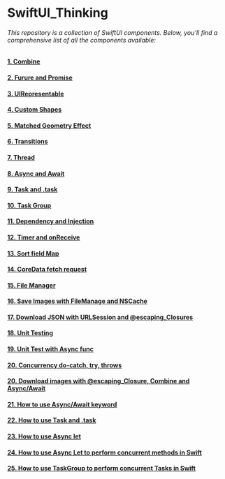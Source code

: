 # SwiftUI_Thinking

###### This repository is a collection of SwiftUI components. Below, you'll find a comprehensive list of all the components available:

#### [1. Combine](https://github.com/hoangquangbao/SwiftUI_Thinking/tree/combine)
#### [2. Furure and Promise](https://github.com/hoangquangbao/SwiftUI_Thinking/tree/futures_and_promises)
#### [3. UIRepresentable](https://github.com/hoangquangbao/SwiftUI_Thinking/tree/uiviewpresentable)
#### [4. Custom Shapes](https://github.com/hoangquangbao/SwiftUI_Thinking/tree/custom_shapes)
#### [5. Matched Geometry Effect](https://github.com/hoangquangbao/SwiftUI_Thinking/tree/matched_geometry_effect)
#### [6. Transitions](https://github.com/hoangquangbao/SwiftUI_Thinking/tree/transitions)
#### [7. Thread](https://github.com/hoangquangbao/SwiftUI_Thinking/tree/thread)
#### [8. Async and Await](https://github.com/hoangquangbao/SwiftUI_Thinking/tree/async_await)
#### [9. Task and .task](https://github.com/hoangquangbao/SwiftUI_Thinking/tree/task_and_.task)
#### [10. Task Group](https://github.com/hoangquangbao/SwiftUI_Thinking/tree/taskGroup)
#### [11. Dependency and Injection](https://github.com/hoangquangbao/SwiftUI_Thinking/tree/dependency_injection)
#### [12. Timer and onReceive](https://github.com/hoangquangbao/SwiftUI_Thinking/tree/timer_onReceive)
#### [13. Sort field Map](https://github.com/hoangquangbao/SwiftUI_Thinking/tree/soft_field_map)
#### [14. CoreData fetch request](https://github.com/hoangquangbao/SwiftUI_Thinking/tree/coredata_fetchRequest)
#### [15. File Manager](https://github.com/hoangquangbao/SwiftUI_Thinking/tree/fileManager)
#### [16. Save Images with FileManage and NSCache](https://github.com/hoangquangbao/SwiftUI_Thinking/tree/download-save-image-FileManager-NSCache)
#### [17. Download JSON with URLSession and @escaping_Closures](https://github.com/hoangquangbao/SwiftUI_Thinking/tree/download_JSON_with_urlsession_and_escaping_closures)
#### [18. Unit Testing](https://github.com/hoangquangbao/SwiftUI_Thinking/tree/unit_testing)
#### [19. Unit Test with Async func](https://github.com/hoangquangbao/SwiftUI_Thinking/tree/testing_async_func)
#### [20. Concurrency do-catch, try, throws](https://github.com/hoangquangbao/SwiftUI_Thinking/tree/concurrency)
#### [20. Download images with @escaping_Closure, Combine and Async/Await](https://github.com/hoangquangbao/SwiftUI_Thinking/tree/concurrency)
#### [21. How to use Async/Await keyword](https://github.com/hoangquangbao/SwiftUI_Thinking/tree/concurrency)
#### [22. How to use Task and .task](https://github.com/hoangquangbao/SwiftUI_Thinking/tree/concurrency)
#### [23. How to use Async let](https://github.com/hoangquangbao/SwiftUI_Thinking/tree/concurrency)
#### [24. How to use Async Let to perform concurrent methods in Swift](https://github.com/hoangquangbao/SwiftUI_Thinking/tree/concurrency)
#### [25. How to use TaskGroup to perform concurrent Tasks in Swift](https://github.com/hoangquangbao/SwiftUI_Thinking/tree/concurrency)
